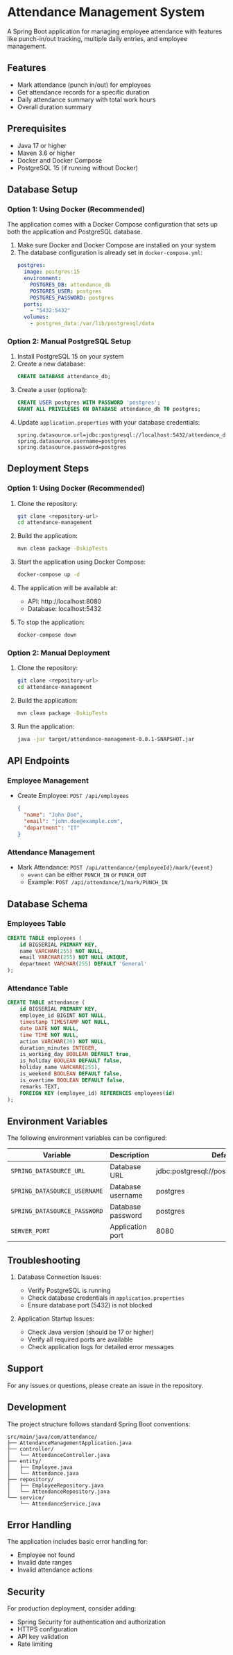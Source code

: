 # Attendance Management System

A Spring Boot application for managing employee attendance with features like punch-in/out tracking, multiple daily entries, and employee management.

## Features

- Mark attendance (punch in/out) for employees
- Get attendance records for a specific duration
- Daily attendance summary with total work hours
- Overall duration summary

## Prerequisites

- Java 17 or higher
- Maven 3.6 or higher
- Docker and Docker Compose
- PostgreSQL 15 (if running without Docker)

## Database Setup

### Option 1: Using Docker (Recommended)

The application comes with a Docker Compose configuration that sets up both the application and PostgreSQL database.

1. Make sure Docker and Docker Compose are installed on your system
2. The database configuration is already set in `docker-compose.yml`:
   ```yaml
   postgres:
     image: postgres:15
     environment:
       POSTGRES_DB: attendance_db
       POSTGRES_USER: postgres
       POSTGRES_PASSWORD: postgres
     ports:
       - "5432:5432"
     volumes:
       - postgres_data:/var/lib/postgresql/data
   ```

### Option 2: Manual PostgreSQL Setup

1. Install PostgreSQL 15 on your system
2. Create a new database:
   ```sql
   CREATE DATABASE attendance_db;
   ```
3. Create a user (optional):
   ```sql
   CREATE USER postgres WITH PASSWORD 'postgres';
   GRANT ALL PRIVILEGES ON DATABASE attendance_db TO postgres;
   ```
4. Update `application.properties` with your database credentials:
   ```properties
   spring.datasource.url=jdbc:postgresql://localhost:5432/attendance_db
   spring.datasource.username=postgres
   spring.datasource.password=postgres
   ```

## Deployment Steps

### Option 1: Using Docker (Recommended)

1. Clone the repository:
   ```bash
   git clone <repository-url>
   cd attendance-management
   ```

2. Build the application:
   ```bash
   mvn clean package -DskipTests
   ```

3. Start the application using Docker Compose:
   ```bash
   docker-compose up -d
   ```

4. The application will be available at:
   - API: http://localhost:8080
   - Database: localhost:5432

5. To stop the application:
   ```bash
   docker-compose down
   ```

### Option 2: Manual Deployment

1. Clone the repository:
   ```bash
   git clone <repository-url>
   cd attendance-management
   ```

2. Build the application:
   ```bash
   mvn clean package -DskipTests
   ```

3. Run the application:
   ```bash
   java -jar target/attendance-management-0.0.1-SNAPSHOT.jar
   ```

## API Endpoints

### Employee Management
- Create Employee: `POST /api/employees`
  ```json
  {
    "name": "John Doe",
    "email": "john.doe@example.com",
    "department": "IT"
  }
  ```

### Attendance Management
- Mark Attendance: `POST /api/attendance/{employeeId}/mark/{event}`
  - `event` can be either `PUNCH_IN` or `PUNCH_OUT`
  - Example: `POST /api/attendance/1/mark/PUNCH_IN`

## Database Schema

### Employees Table
```sql
CREATE TABLE employees (
    id BIGSERIAL PRIMARY KEY,
    name VARCHAR(255) NOT NULL,
    email VARCHAR(255) NOT NULL UNIQUE,
    department VARCHAR(255) DEFAULT 'General'
);
```

### Attendance Table
```sql
CREATE TABLE attendance (
    id BIGSERIAL PRIMARY KEY,
    employee_id BIGINT NOT NULL,
    timestamp TIMESTAMP NOT NULL,
    date DATE NOT NULL,
    time TIME NOT NULL,
    action VARCHAR(20) NOT NULL,
    duration_minutes INTEGER,
    is_working_day BOOLEAN DEFAULT true,
    is_holiday BOOLEAN DEFAULT false,
    holiday_name VARCHAR(255),
    is_weekend BOOLEAN DEFAULT false,
    is_overtime BOOLEAN DEFAULT false,
    remarks TEXT,
    FOREIGN KEY (employee_id) REFERENCES employees(id)
);
```

## Environment Variables

The following environment variables can be configured:

| Variable | Description | Default Value |
|----------|-------------|---------------|
| `SPRING_DATASOURCE_URL` | Database URL | jdbc:postgresql://postgres:5432/attendance_db |
| `SPRING_DATASOURCE_USERNAME` | Database username | postgres |
| `SPRING_DATASOURCE_PASSWORD` | Database password | postgres |
| `SERVER_PORT` | Application port | 8080 |

## Troubleshooting

1. Database Connection Issues:
   - Verify PostgreSQL is running
   - Check database credentials in `application.properties`
   - Ensure database port (5432) is not blocked

2. Application Startup Issues:
   - Check Java version (should be 17 or higher)
   - Verify all required ports are available
   - Check application logs for detailed error messages

## Support

For any issues or questions, please create an issue in the repository.

## Development

The project structure follows standard Spring Boot conventions:

```
src/main/java/com/attendance/
├── AttendanceManagementApplication.java
├── controller/
│   └── AttendanceController.java
├── entity/
│   ├── Employee.java
│   └── Attendance.java
├── repository/
│   ├── EmployeeRepository.java
│   └── AttendanceRepository.java
└── service/
    └── AttendanceService.java
```

## Error Handling

The application includes basic error handling for:
- Employee not found
- Invalid date ranges
- Invalid attendance actions

## Security

For production deployment, consider adding:
- Spring Security for authentication and authorization
- HTTPS configuration
- API key validation
- Rate limiting 